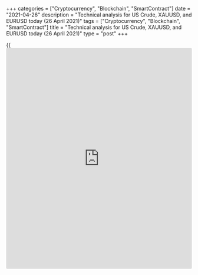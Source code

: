 +++
categories = ["Cryptocurrency", "Blockchain", "SmartContract"]
date = "2021-04-26"
description = "Technical analysis for US Crude, XAUUSD, and EURUSD today (26 April 2021)"
tags = ["Cryptocurrency", "Blockchain", "SmartContract"]
title = "Technical analysis for US Crude, XAUUSD, and EURUSD today (26 April 2021)"
type = "post"
+++

{{<iframe id="large-banner" src="https://www.bounty.group/#slide=13.0" width="100%" height="600" scrolling="no" style="border: 0px solid rgb(216, 221, 230); border-radius: 3px;">}}

2021-04-26

2021-04-26

Short-term analysis for oil, gold, and EURUSD for 26.04.2021Alex
Rodionov

I welcome my fellow traders! I have made a price forecast for US Crude,
XAUUSD, and EURUSD using a combination of margin zones methodology and
technical analysis. Based on the market analysis, I suggest entry
signals for intraday traders.

Today, the euro reached the Gold Zone 1.2112 - 1.2104 at the Asian
trading session. Further growth will be possible after the price breaks
out the GZ and consolidates higher.

The article covers the following subjects:

## Oil price forecast for today: USCrude analysis

On Monday morning, a short-term oil downtrend continues. Sales targets
are:

  1. Support level 60.75

  2. Target Zone 59.25 - 58.74.

According to the last week's ideas, it is profitable to hold oil sales
entered in the zone of 62.22 - 61.87.

An alternative scenario: if the price breaks out level 62.22 and
consolidates higher at the US session, expect the price to reach the
Intermediary Zone 63.40 - 63.14.

### [USCrude][1] trading ideas for today:

Hold down sales entered in the zone of 62.22 - 61.87. TakeProfit: 60.75,
Target Zone 59.25 - 58.74. StopLoss: 63.05.

* * *

## Gold price forecast for today: XAUUSD analysis

The gold is correcting to a short-term uptrend. As part of the
correction, the Intermediary Zone 1772 - 1770 was tested. The
Intermediary Zone is the trend key support. Together with level 1768,
there is the zone of 1772 - 1768, where there are good prices to buy
gold.

Now, the price reaction to the test of the strong resistance level of
the Additional Zone 1783 - 1782 can be seen. The target of the fall is
to update Friday low.

A pattern is needed for entering purchases according to the trend. A
“false breakout” or “1-2-3” can serve as a pattern. Watch the
development of trading.

### [XAUUSD][2] trading ideas for today:

Open buy positions according to the pattern in 1772 - 1768. TakeProfit:
1796. StopLoss: according to the pattern rules.

* * *

## Euro/Dollar forecast for today: EURUSD analysis

Today, the euro reached the Gold Zone 1.2112 - 1.2104 at the Asian
trading session. Further growth will be possible after the price breaks
out the GZ and consolidates higher.

In the meantime, expect a correction at strong supports to enter new
purchases at favorable prices. The target for purchases will be today's
high.

Strong supports from which it is profitable to look for long trades are:

  1. Additional Zone 1.2072 - 1.2068.

  2. Intermediary Zone 1.2028 - 1.2020.

A pattern is required for purchases.

### [EURUSD][3] trading ideas for today:

  1. Buy according to the pattern in Additional Zone 1.2072 - 1.2068. TakeProfit: 1.2112. StopLoss: according to the pattern rules.

  2. Buy according to the pattern in Intermediary Zone 1.2028 - 1.2020. TakeProfit: 1.2112. StopLoss: according to the pattern rules.

* * *

P.S. Did you like my article? Share it in social networks: it will be
the best “thank you" :)

Ask me questions and comment below. I’ll be glad to answer your
questions and give necessary explanations.

 **Useful links:**

  * I recommend trying to trade with a reliable broker [here][4]. The system allows you to trade by yourself or copy successful traders from all across the globe.
  * Use my promo-code BLOG for getting deposit bonus 50% on LiteForex platform. Just enter this code in the appropriate field while [depositing][5] your trading account.
  * Telegram chat for traders: <t.me/liteforexengchat>. We are sharing the signals and trading experience
  * Telegram channel with high-quality analytics, Forex reviews, training articles, and other useful things for traders <t.me/liteforex>

## Price chart of EURUSD in real time mode

The content of this article reflects the author’s opinion and does not
necessarily reflect the official position of LiteForex. The material
published on this page is provided for informational purposes only and
should not be considered as the provision of investment advice for the
purposes of Directive 2004/39/EC.

Rate this article:

{{value}}

( {{count}} {{title}} )

   1. my.liteforex.com/trading?type=oil
   2. my.liteforex.com/trading/chart?symbol=XAUUSD&returnUrl=true
   3. my.liteforex.com/trading/chart?symbol=EURUSD&returnUrl=true
   4. my.liteforex.com/?category=analysts-opinions&slug=short-term-analysis-for-oil-gold-and-eurusd-for-26042021&openPopup=%2Fregistration%2Fpopup&utm_source=blog&utm_medium=article&utm_campaign=bonus
   5. my.liteforex.com/deposit/?category=analysts-opinions&slug=short-term-analysis-for-oil-gold-and-eurusd-for-26042021&promo_code=BLOG&utm_source=blog&utm_medium=article&utm_campaign=bonus